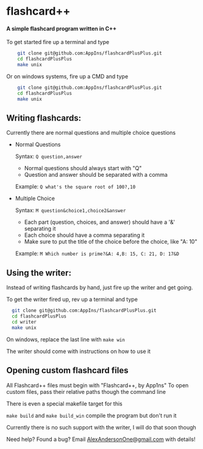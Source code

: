# flashcard++
#### A simple flashcard program written in C++

To get started fire up a terminal and type
```sh
    git clone git@github.com:AppIns/flashcardPlusPlus.git
    cd flashcardPlusPlus
    make unix
```
Or on windows systems, fire up a CMD and type
```sh
    git clone git@github.com:AppIns/flashcardPlusPlus.git
    cd flashcardPlusPlus
    make unix
```

## Writing flashcards:

  Currently there are normal questions and multiple choice questions

  * Normal Questions

    Syntax: `Q question,answer`

    * Normal questions should always start with "Q"
    * Question and answer should be separated with a comma

    Example: `Q what's the square root of 100?,10`

  * Multiple Choice

    Syntax: `M question&choice1,choice2&answer`

      * Each part (question, choices, and answer) should have a '&' separating it
      * Each choice should have a comma separating it
      * Make sure to put the title of the choice before the choice, like "A: 10"

      Example: `M Which number is prime?&A: 4,B: 15, C: 21, D: 17&D`


## Using the writer:

  Instead of writing flashcards by hand, just fire up the writer and get going.

  To get the writer fired up, rev up a terminal and type
  ```sh
    git clone git@github.com:AppIns/flashcardPlusPlus.git
    cd flashcardPlusPlus
    cd writer
    make unix
  ```
  On windows, replace the last line with `make win`

  The writer should come with instructions on how to use it

## Opening custom flashcard files
  All Flashcard++ files must begin with "Flashcard++, by App1ns"
  To open custom files, pass their relative paths though the command line

  There is even a special makefile target for this

  `make build` and `make build_win` compile the program but don't run it

  Currently there is no such support with the writer, I will do that soon though

Need help? Found a bug? Email AlexAndersonOne@gmail.com with details!
